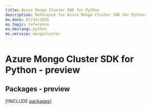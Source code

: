 ```yaml
---
title: Azure Mongo Cluster SDK for Python
description: Reference for Azure Mongo Cluster SDK for Python
ms.date: 07/24/2025
ms.topic: reference
ms.devlang: python
ms.service: mongocluster
---
```

# Azure Mongo Cluster SDK for Python - preview
## Packages - preview
[!INCLUDE [packages](mongo-cluster-index.md)]